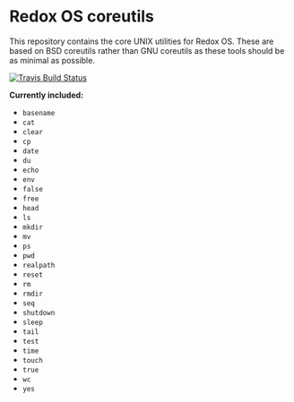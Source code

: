 # Redox OS coreutils

This repository contains the core UNIX utilities for Redox OS. These are based on BSD coreutils rather than GNU coreutils as these tools should be as minimal as possible.

[![Travis Build Status](https://travis-ci.org/redox-os/coreutils.svg?branch=master)](https://travis-ci.org/redox-os/coreutils)

**Currently included:**

- `basename`
- `cat`
- `clear`
- `cp`
- `date`
- `du`
- `echo`
- `env`
- `false`
- `free`
- `head`
- `ls`
- `mkdir`
- `mv`
- `ps`
- `pwd`
- `realpath`
- `reset`
- `rm`
- `rmdir`
- `seq`
- `shutdown`
- `sleep`
- `tail`
- `test`
- `time`
- `touch`
- `true`
- `wc`
- `yes`
